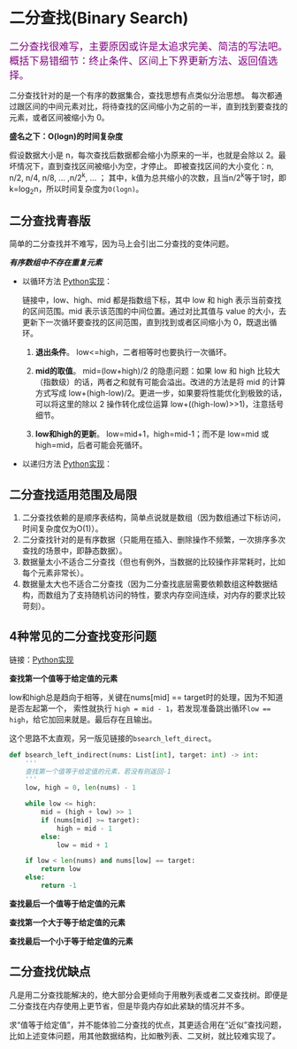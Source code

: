 # 二分查找(Binary Search)

<font color=purple size=4>二分查找很难写，主要原因或许是太追求完美、简洁的写法吧。概括下易错细节：终止条件、区间上下界更新方法、返回值选择。</font>

二分查找针对的是一个有序的数据集合，查找思想有点类似分治思想。
每次都通过跟区间的中间元素对比，将待查找的区间缩小为之前的一半，直到找到要查找的元素，或者区间被缩小为 0。

**盛名之下：O(logn)的时间复杂度**

假设数据大小是 n，每次查找后数据都会缩小为原来的一半，也就是会除以 2。最坏情况下，直到查找区间被缩小为空，才停止。
即被查找区间的大小变化：n, n/2, n/4, n/8, … ,n/2<sup>k</sup>, … ；
其中，k值为总共缩小的次数，且当n/2<sup>k</sup>等于1时，即k=log<sub>2</sub>n，所以时间复杂度为`O(logn)`。

## 二分查找青春版

简单的二分查找并不难写，因为马上会引出二分查找的变体问题。

***有序数组中不存在重复元素***

- 以循环方法 [Python实现](https://github.com/vfa25/dataStructure-algorithm/blob/master/leetcode-notes/bsearch/bsearch_circle.py)：

    链接中，low、high、mid 都是指数组下标，其中 low 和 high 表示当前查找的区间范围。mid 表示该范围的中间位置。通过对比其值与 value 的大小，去更新下一次循环要查找的区间范围，直到找到或者区间缩小为 0，既退出循环。

    1. **退出条件**。
    low<=high，二者相等时也要执行一次循环。

    2. **mid的取值**。
    mid=(low+high)/2 的隐患问题：如果 low 和 high 比较大（指数级）的话，两者之和就有可能会溢出。改进的方法是将 mid 的计算方式写成 low+(high-low)/2。更进一步，如果要将性能优化到极致的话，可以将这里的除以 2 操作转化成位运算 low+((high-low)>>1)，注意括号细节。

    3. **low和high的更新**。
    low=mid+1，high=mid-1；而不是 low=mid 或 high=mid，后者可能会死循环。

- 以递归方法 [Python实现](https://github.com/vfa25/dataStructure-algorithm/blob/master/leetcode-notes/bsearch/bsearch_recursion.py)：

## 二分查找适用范围及局限

1. 二分查找依赖的是顺序表结构，简单点说就是数组（因为数组通过下标访问，时间复杂度仅为O(1)）。
2. 二分查找针对的是有序数据（只能用在插入、删除操作不频繁，一次排序多次查找的场景中，即静态数据）。
3. 数据量太小不适合二分查找（但也有例外，当数据的比较操作非常耗时，比如每个元素非常长）。
4. 数据量太大也不适合二分查找（因为二分查找底层需要依赖数组这种数据结构，而数组为了支持随机访问的特性，要求内存空间连续，对内存的要求比较苛刻）。

## 4种常见的二分查找变形问题

链接：[Python实现](https://github.com/vfa25/dataStructure-algorithm/blob/master/leetcode-notes/bsearch/bs_variants.py)

**查找第一个值等于给定值的元素**

low和high总是趋向于相等，关键在nums[mid] == target时的处理，因为不知道是否左起第一个，
索性就执行 `high = mid - 1`，若发现准备跳出循环`low == high`，给它加回来就是。最后存在且输出。

这个思路不太直观，另一版见链接的`bsearch_left_direct`。

```py
def bsearch_left_indirect(nums: List[int], target: int) -> int:
    '''
    查找第一个值等于给定值的元素，若没有则返回-1
    '''
    low, high = 0, len(nums) - 1

    while low <= high:
        mid = (high + low) >> 1
        if (nums[mid] >= target):
            high = mid - 1
        else:
            low = mid + 1

    if low < len(nums) and nums[low] == target:
        return low
    else:
        return -1
```

**查找最后一个值等于给定值的元素**

**查找第一个大于等于给定值的元素**

**查找最后一个小于等于给定值的元素**

## 二分查找优缺点

凡是用二分查找能解决的，绝大部分会更倾向于用散列表或者二叉查找树。即便是二分查找在内存使用上更节省，但是毕竟内存如此紧缺的情况并不多。

求“值等于给定值”，并不能体验二分查找的优点，其更适合用在“近似”查找问题，比如上述变体问题，用其他数据结构，比如散列表、二叉树，就比较难实现了。

